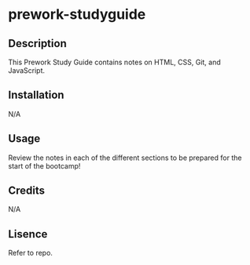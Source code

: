 # prework-studyguide

## Description
This Prework Study Guide contains notes on HTML, CSS, Git, and JavaScript.

## Installation 
N/A

## Usage
Review the notes in each of the different sections to be prepared for the start of the bootcamp!

## Credits
N/A

## Lisence 
Refer to repo. 